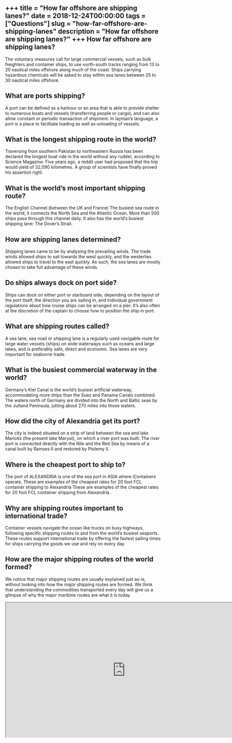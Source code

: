 +++
title = "How far offshore are shipping lanes?"
date = 2018-12-24T00:00:00
tags = ["Questions"]
slug = "how-far-offshore-are-shipping-lanes"
description = "How far offshore are shipping lanes?"
+++
How far offshore are shipping lanes?
------------------------------------

The voluntary measures call for large commercial vessels, such as bulk freighters and container ships, to use north-south tracks ranging from 13 to 20 nautical miles offshore along much of the coast. Ships carrying hazardous chemicals will be asked to stay within sea lanes between 25 to 30 nautical miles offshore.

What are ports shipping?
------------------------

A port can be defined as a harbour or an area that is able to provide shelter to numerous boats and vessels (transferring people or cargo), and can also allow constant or periodic transaction of shipment. In layman’s language, a port is a place to facilitate loading as well as unloading of vessels.

What is the longest shipping route in the world?
------------------------------------------------

Traversing from southern Pakistan to northeastern Russia has been declared the longest boat ride in the world without any rudder, according to Science Magazine. Five years ago, a reddit user had proposed that the trip would yield of 32,090 kilometres. A group of scientists have finally proved his assertion right.

What is the world’s most important shipping route?
--------------------------------------------------

The English Channel (between the UK and France) The busiest sea route in the world, it connects the North Sea and the Atlantic Ocean. More than 500 ships pass through this channel daily. It also has the world’s busiest shipping lane: The Dover’s Strait.

How are shipping lanes determined?
----------------------------------

Shipping lanes came to be by analysing the prevailing winds. The trade winds allowed ships to sail towards the west quickly, and the westerlies allowed ships to travel to the east quickly. As such, the sea lanes are mostly chosen to take full advantage of these winds.

Do ships always dock on port side?
----------------------------------

Ships can dock on either port or starboard side, depending on the layout of the port itself, the direction you are sailing in, and individual government regulations about how cruise ships can be arranged on a pier. It’s also often at the discretion of the captain to choose how to position the ship in port.

What are shipping routes called?
--------------------------------

A sea lane, sea road or shipping lane is a regularly used navigable route for large water vessels (ships) on wide waterways such as oceans and large lakes, and is preferably safe, direct and economic. Sea lanes are very important for seaborne trade.

What is the busiest commercial waterway in the world?
-----------------------------------------------------

Germany’s Kiel Canal is the world’s busiest artificial waterway, accommodating more ships than the Suez and Panama Canals combined. The waters north of Germany are divided into the North and Baltic seas by the Jutland Peninsula, jutting about 270 miles into those waters.

How did the city of Alexandria get its port?
--------------------------------------------

The city is indeed situated on a strip of land between the sea and lake Mariotis (the present lake Maryut), on which a river port was built. The river port is connected directly with the Nile and the Red Sea by means of a canal built by Ramses II and restored by Ptolemy II.

Where is the cheapest port to ship to?
--------------------------------------

The port of ALEXANDRIA is one of the sea port in ASIA where iContainers operate. These are examples of the cheapest rates for 20 foot FCL container shipping to Alexandria These are examples of the cheapest rates for 20 foot FCL container shipping from Alexandria .

Why are shipping routes important to international trade?
---------------------------------------------------------

Container vessels navigate the ocean like trucks on busy highways, following specific shipping routes to and from the world’s busiest seaports. These routes support international trade by offering the fastest sailing times for ships carrying the goods we use and rely on every day.

How are the major shipping routes of the world formed?
------------------------------------------------------

We notice that major shipping routes are usually explained just as-is, without looking into how the major shipping routes are formed. We think that understanding the commodities transported every day will give us a glimpse of why the major maritime routes are what it is today.

<iframe allow="accelerometer; autoplay; clipboard-write; encrypted-media; gyroscope; picture-in-picture" allowfullscreen="" class="__youtube_prefs__  epyt-is-override  no-lazyload" data-no-lazy="1" data-origheight="433" data-origwidth="770" data-skipgform_ajax_framebjll="" height="433" id="_ytid_55089" loading="lazy" src="https://www.youtube.com/embed/zjXLH1p1F0U?enablejsapi=1&autoplay=0&cc_load_policy=0&cc_lang_pref=&iv_load_policy=1&loop=0&modestbranding=0&rel=1&fs=1&playsinline=0&autohide=2&theme=dark&color=red&controls=1&" title="YouTube player" width="770"></iframe>